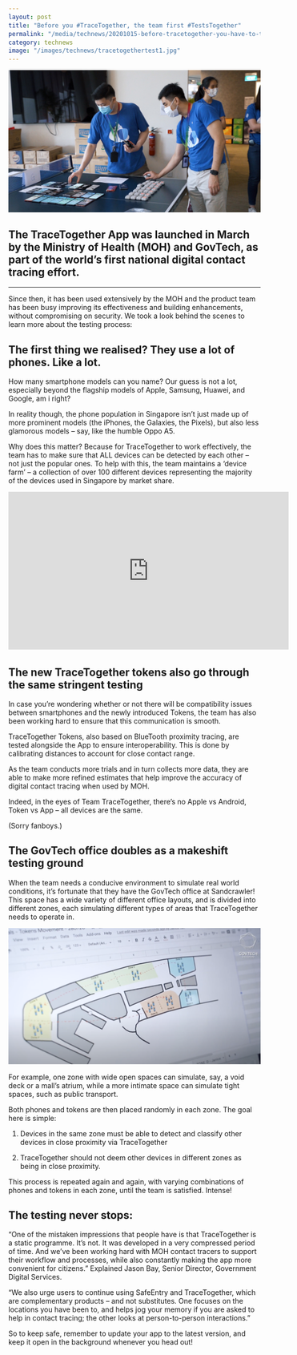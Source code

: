 ```yaml
---
layout: post
title: "Before you #TraceTogether, the team first #TestsTogether"
permalink: "/media/technews/20201015-before-tracetogether-you-have-to-testtogether"
category: technews
image: "/images/technews/tracetogethertest1.jpg"
---
```


![Testing both phones and the TraceTogether Token](/images/technews/tracetogethertest1.jpg)

## The TraceTogether App was launched in March by the Ministry of Health (MOH) and GovTech, as part of the world’s first national digital contact tracing effort.  


---
Since then, it has been used extensively by the MOH and the product team has been busy improving its effectiveness and building enhancements, without compromising on security. We took a look behind the scenes to learn more about the testing process:

## The first thing we realised? They use a lot of phones. Like a lot. 

How many smartphone models can you name? Our guess is not a lot, especially beyond the flagship models of Apple, Samsung, Huawei, and Google, am i right? 


In reality though, the phone population in Singapore isn’t just made up of more prominent models (the iPhones, the Galaxies, the Pixels), but also less glamorous models – say, like the humble Oppo A5. 

Why does this matter? Because for TraceTogether to work effectively, the team has to make sure that ALL devices can be detected by each other – not just the popular ones. To help with this, the team maintains a ‘device farm’ – a collection of over 100 different devices representing the majority of the devices used in Singapore by market share. 

<iframe width="560" height="315" src="https://www.youtube.com/embed/4H-_TZsrObA" frameborder="0" allow="accelerometer; autoplay; clipboard-write; encrypted-media; gyroscope; picture-in-picture" allowfullscreen></iframe>

## The new TraceTogether tokens also go through the same stringent testing 

In case you’re wondering whether or not there will be compatibility issues between smartphones and the newly introduced Tokens, the team has also been working hard to ensure that this communication is smooth. 

TraceTogether Tokens, also based on BlueTooth proximity tracing, are tested alongside the App to ensure interoperability. This is done by calibrating distances to account for close contact range. 

As the team conducts more trials and in turn collects more data, they are able to make more refined estimates that help improve the accuracy of digital contact tracing when used by MOH.

Indeed, in the eyes of Team TraceTogether, there’s no Apple vs Android, Token vs App – all devices are the same. 


(Sorry fanboys.)

## The GovTech office doubles as a makeshift testing ground

When the team needs a conducive environment to simulate real world conditions, it’s fortunate that they have the GovTech office at Sandcrawler! This space has a wide variety of different office layouts, and is divided into different zones, each simulating different types of areas that TraceTogether needs to operate in. 

![The GovTech office as a testing ground](/images/technews/tracetogethertest2.png)

For example, one zone with wide open spaces can simulate, say, a void deck or a mall’s atrium, while a more intimate space can simulate tight spaces, such as public transport. 

Both phones and tokens are then placed randomly in each zone. The goal here is simple:

1) Devices in the same zone must be able to detect and classify other devices in close proximity via TraceTogether

2) TraceTogether should not deem other devices in different zones as being in close proximity.

This process is repeated again and again, with varying combinations of phones and tokens in each zone, until the team is satisfied. Intense!


## The testing never stops: 

“One of the mistaken impressions that people have is that TraceTogether is a static programme. It’s not. It was developed in a very compressed period of time. And we’ve been working hard with MOH contact tracers to support their workflow and processes, while also constantly making the app more convenient for citizens.” Explained Jason Bay, Senior Director, Government Digital Services. 

“We also urge users to continue using SafeEntry and TraceTogether, which are complementary products – and not substitutes. One focuses on the locations you have been to, and helps jog your memory if you are asked to help in contact tracing; the other looks at person-to-person interactions.”

So to keep safe, remember to update your app to the latest version, and keep it open in the background whenever you head out! 

